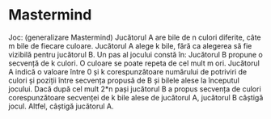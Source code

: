 # Mastermind
Joc: (generalizare Mastermind) Jucătorul A are bile de n culori diferite, câte m bile de fiecare culoare. Jucătorul A alege k bile, fără ca alegerea să fie vizibilă pentru jucătorul B. Un pas al jocului constă în:
Jucătorul B propune o secvență de k  culori. O culoare se poate repeta de cel mult m ori.
Jucătorul A indică o valoare între 0 și k corespunzătoare numărului de potriviri de culori și poziții între secvența propusă de B și bilele alese la începutul jocului.
Dacă după cel mult 2*n pași jucătorul B a propus secvența de culori corespunzătoare secvenței de k bile alese de jucătorul A, jucătorul B câștigă jocul. Altfel, câștigă jucătorul A.
